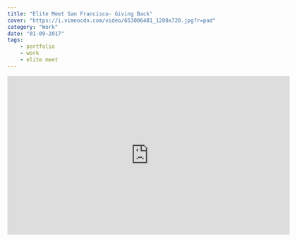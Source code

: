```yaml
---
title: "Elite Meet San Francisco- Giving Back"
cover: "https://i.vimeocdn.com/video/653006481_1280x720.jpg?r=pad"
category: "Work"
date: "01-09-2017"
tags:
    - portfolio
    - work
    - elite meet
---
```

<iframe src="https://player.vimeo.com/video/222516066" width="640" height="360" frameborder="0" webkitallowfullscreen mozallowfullscreen allowfullscreen></iframe>